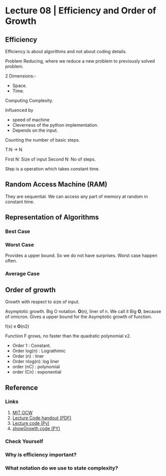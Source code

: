 # Lecture 08 | Efficiency and Order of Growth #

## Efficiency ##

Efficiency is about algorithms and not about coding details.

Problem Reducing, where we reduce a new problem to previously solved problem.


2 Dimensions:-

* Space.
* Time.

Computing Complexity.

Influenced by 
* speed of machine
* Cleverness of the python implementation.
* Depends on the input.

Counting the number of basic steps.

T:N -> N

First N: Size of input
Second N: No of steps.


Step is a operation which takes constant time.

## Random Access Machine (RAM) ##

They are sequential. We can access any part of memory at random in constant time.

## Representation of Algorithms ##

### Best Case ###

### Worst Case ###

Provides a upper bound. So we do not have surprises. Worst case happen often.

### Average Case ###


## Order of growth ##

Growth with respect to size of input.

Asymptotic growth. Big O notation. **O**(n), liner of n. We call it Big **O**, because of omicron. Gives a upper bound for the Asymptotic growth of function.

f(x) e **O**(n2)

Function F grows, no faster than the quadratic polynomial x2.

* Order 1 : Constant.
* Order log(n) : Lograthimic
* Order (n) : liner
* Order nlog(n): log liner
* order (nC) : polynomial
* order (Cn) : exponential


## Reference ##
### Links ###

1. [MIT OCW](http://ocw.mit.edu/courses/electrical-engineering-and-computer-science/6-00sc-introduction-to-computer-science-and-programming-spring-2011/unit-1/lecture-8-efficiency-and-order-of-growth/)
2. [Lecture Code handout (PDF)](http://ocw.mit.edu/courses/electrical-engineering-and-computer-science/6-00sc-introduction-to-computer-science-and-programming-spring-2011/unit-1/lecture-8-efficiency-and-order-of-growth/MIT6_00SCS11_lec08.pdf)
3. [Lecture code (Py)](http://ocw.mit.edu/courses/electrical-engineering-and-computer-science/6-00sc-introduction-to-computer-science-and-programming-spring-2011/unit-1/lecture-8-efficiency-and-order-of-growth/lec08.py)
4. [showGrowth code (PY)](http://ocw.mit.edu/courses/electrical-engineering-and-computer-science/6-00sc-introduction-to-computer-science-and-programming-spring-2011/unit-1/lecture-8-efficiency-and-order-of-growth/showGrowth.py)


### Check Yourself ###
### Why is efficiency important? ###
### What notation do we use to state complexity? ###





